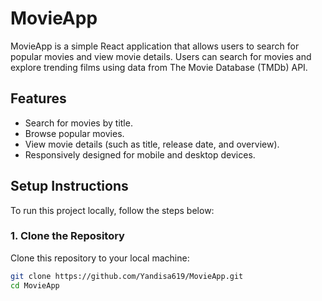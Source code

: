# MovieApp

MovieApp is a simple React application that allows users to search for popular movies and view movie details. Users can search for movies and explore trending films using data from The Movie Database (TMDb) API.

## Features

- Search for movies by title.
- Browse popular movies.
- View movie details (such as title, release date, and overview).
- Responsively designed for mobile and desktop devices.

## Setup Instructions

To run this project locally, follow the steps below:

### 1. Clone the Repository

Clone this repository to your local machine:

```bash
git clone https://github.com/Yandisa619/MovieApp.git
cd MovieApp

